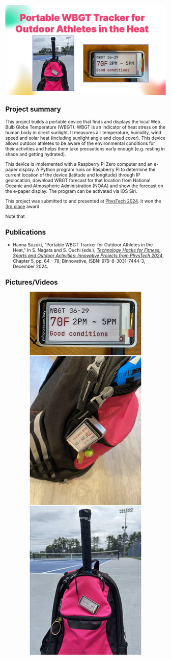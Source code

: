 <!-- # Portable WBGT Tracker for Outdoor Athletes in the Heat -->

<p align="center">
<img src="images/top.jpg" width="700">
</p>

## Project summary

This project builds a portable device that finds and displays the local Web Bulb Globe Temperature (WBGT). WBGT is an indicator of heat stress on the human body in direct sunlight. It measures air temperature, humidity, wind speed and solar heat (including sunlight angle and cloud cover). This device allows outdoor athletes to be aware of the environmental conditions for their activities and helps them take precautions early enough (e.g. resting in shade and getting hydrated).

This device is implemented with a Raspberry Pi Zero computer and an e-paper display. A Python program runs on Raspberry Pi to determine the current location of the device (latitude and longitude) through IP geolocation, download WBGT forecast for that location from National Oceanic and Atmospheric Administration (NOAA) and show the forecast on the e-paper display. The program can be activated via iOS Siri.

This project was submitted to and presented at [PhysTech 2024](https://binnovative-boston.github.io/phystech/2024.html). It won the [3rd place](https://phystech-2024-20890.devpost.com/project-gallery) award.

Note that 

## Publications

- Hanna Suzuki, "Portable WBGT Tracker for Outdoor Athletes in the Heat," In S. Nagata and S. Ouchi (eds.), *[Technology Hacks for Fitness, Sports and Outdoor Activities: Innovative Projects from PhysTech 2024](https://www.amazon.com/dp/B0DQX74Y9H)*, Chapter 5, pp. 64 - 78, Binnovative, ISBN: 979-8-3031-7444-3, December 2024.

## Pictures/Videos

<p style="text-align: center;">
<img src="images/display.jpg" width="350">
<img src="images/backpack.jpg" width="350">
<img src="images/backpack2.jpg" width="350">
</p>

<!--
# It is implemented
# 
# their risk of heat-related illness (e.g. heat stroke) 
# 
# Raspberry Pi computer and e-paper display 
# 
# This device finds the WBGT, Wet Bulb Globe Temperature, of the area and determines the conditions for outdoor athletes. It displays this information on a ePaper display that is can hung onto bags for portability. 
-->
